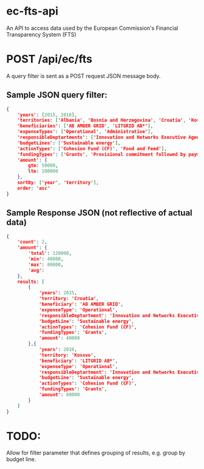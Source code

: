# ec-fts-api
An API to access data used by the European Commission's Financial Transparency System (FTS)

# POST /api/ec/fts

A query filter is sent as a POST request JSON message body.

## Sample JSON query filter:
```json
{
	'years': [2015, 2016],
	'territories: ['Albania', 'Bosnia and Herzegovina', 'Croatia', 'Kosovo', 'Macedonia', 'Montenegro', and 'Serbia'],
	'beneficiaries': ['AB AMBER GRID', 'LITGRID AB*'],
	'expenseTypes': ['Operational', 'Administrative'],
	'responsibleDeptartments': ['Innovation and Networks Executive Agency'],
	'budgetLines': ['Sustainable energy'],
	'actionTypes': ['Cohesion Fund (CF)', 'Food and Feed'],
	'fundingTypes': ['Grants', 'Provisional commitment followed by payment'],
	'amount': {
		gte: 50000,
		lte: 100000
	},
	sortBy: ['year', 'territory'],
	order: 'asc'
}
```

## Sample Response JSON (not reflective of actual data)
```json
{
	'count': 2,
	'amount': {
		'total': 120000,
		'min': 40000,
		'max': 80000,
		'avg': 
	},
	results: [
		{
			'years': 2015,
			'territory: 'Croatia',
			'beneficiary': 'AB AMBER GRID',
			'expenseType': 'Operational',
			'responsibleDeptartment': 'Innovation and Networks Executive Agency',
			'budgetLine': 'Sustainable energy',
			'actionTypes': 'Cohesion Fund (CF)',
			'fundingTypes': 'Grants',
			'amount': 40000
		},{
			'years': 2016,
			'territory: 'Kosovo',
			'beneficiary': 'LITGRID AB*',
			'expenseType': 'Operational',
			'responsibleDeptartment': 'Innovation and Networks Executive Agency',
			'budgetLine': 'Sustainable energy',
			'actionTypes': 'Cohesion Fund (CF)',
			'fundingTypes': 'Grants',
			'amount': 80000
		}
	]
}
```


# TODO:
Allow for filter parameter that defines grouping of results, e.g. group by budget line.
